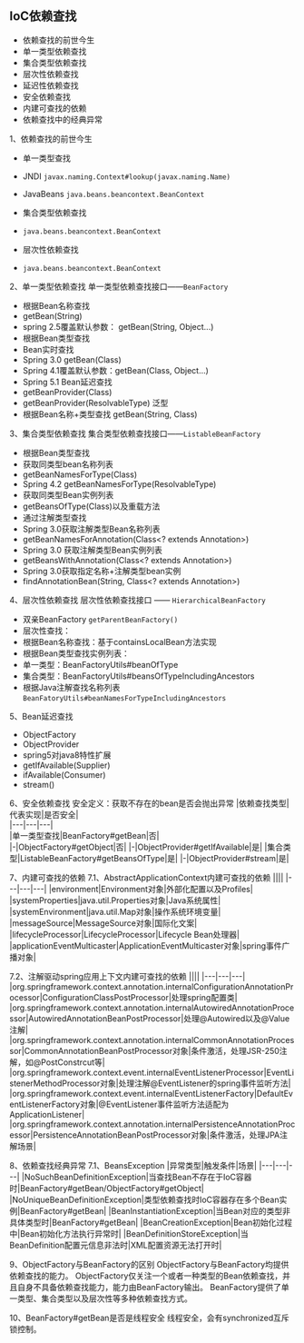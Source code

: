 ## IoC依赖查找
- 依赖查找的前世今生
- 单一类型依赖查找
- 集合类型依赖查找
- 层次性依赖查找
- 延迟性依赖查找
- 安全依赖查找
- 内建可查找的依赖
- 依赖查找中的经典异常

1、依赖查找的前世今生
- 单一类型查找
 - JNDI `javax.naming.Context#lookup(javax.naming.Name)`
 - JavaBeans `java.beans.beancontext.BeanContext`

- 集合类型依赖查找
 - `java.beans.beancontext.BeanContext`

- 层次性依赖查找
 - `java.beans.beancontext.BeanContext`

2、单一类型依赖查找
单一类型依赖查找接口——`BeanFactory`

- 根据Bean名称查找
 - getBean(String)
 - spring 2.5覆盖默认参数： getBean(String, Object...)
- 根据Bean类型查找
 - Bean实时查找
  - Spring 3.0 getBean(Class)
  - Spring 4.1覆盖默认参数：getBean(Class, Object...)
 - Spring 5.1 Bean延迟查找
  - getBeanProvider(Class)
  - getBeanProvider(ResolvableType) 泛型
- 根据Bean名称+类型查找 getBean(String, Class)


3、集合类型依赖查找
集合类型依赖查找接口——`ListableBeanFactory`
- 根据Bean类型查找
 - 获取同类型bean名称列表
  - getBeanNamesForType(Class) 
  - Spring 4.2 getBeanNamesForType(ResolvableType)
 - 获取同类型Bean实例列表
  - getBeansOfType(Class)以及重载方法
- 通过注解类型查找
 - Spring 3.0获取注解类型Bean名称列表
  - getBeanNamesForAnnotation(Class<? extends Annotation>)
 - Spring 3.0 获取注解类型Bean实例列表
  - getBeansWithAnnotation(Class<? extends Annotation>) 
 - Spring 3.0获取指定名称+注解类型bean实例
  - findAnnotationBean(String, Class<? extends Annotation>)

4、层次性依赖查找
层次性依赖查找接口 —— `HierarchicalBeanFactory`
- 双亲BeanFactory `getParentBeanFactory()`
- 层次性查找：
 - 根据Bean名称查找：基于containsLocalBean方法实现
 - 根据Bean类型查找实例列表：
  - 单一类型：BeanFactoryUtils#beanOfType
  - 集合类型：BeanFactoryUtils#beansOfTypeIncludingAncestors
 - 根据Java注解查找名称列表 `BeanFatoryUtils#beanNamesForTypeIncludingAncestors`

5、Bean延迟查找
- ObjectFactory
- ObjectProvider
 - spring5对java8特性扩展
  - getIfAvailable(Supplier)  
  - ifAvailable(Consumer)
  - stream()

6、安全依赖查找
安全定义：获取不存在的bean是否会抛出异常
|依赖查找类型|代表实现|是否安全|  
|---|---|---|  
|单一类型查找|BeanFactory#getBean|否|  
|-|ObjectFactory#getObject|否|
|-|ObjectProvider#getIfAvailable|是|
|集合类型|ListableBeanFactory#getBeansOfType|是|
|-|ObjectProvider#stream|是|

7、内建可查找的依赖
7.1、AbstractApplicationContext内建可查找的依赖
||||
|---|---|---|
|environment|Environment对象|外部化配置以及Profiles|
|systemProperties|java.util.Properties对象|Java系统属性|
|systemEnvironment|java.util.Map对象|操作系统环境变量|
|messageSource|MessageSource对象|国际化文案|
|lifecycleProcessor|LifecycleProcessor|Lifecycle Bean处理器|
|applicationEventMulticaster|ApplicationEventMulticaster对象|spring事件广播对象|

7.2、注解驱动spring应用上下文内建可查找的依赖
||||
|---|---|---|
|org.springframework.context.annotation.internalConfigurationAnnotationProcessor|ConfigurationClassPostProcessor|处理spring配置类|
|org.springframework.context.annotation.internalAutowiredAnnotationProcessor|AutowiredAnnotationBeanPostProcessor|处理@Autowired以及@Value注解|
|org.springframework.context.annotation.internalCommonAnnotationProcessor|CommonAnnotationBeanPostProcessor对象|条件激活，处理JSR-250注解，如@PostConstrcut等|
|org.springframework.context.event.internalEventListenerProcessor|EventListenerMethodProcessor对象|处理注解@EventListener的spring事件监听方法|
|org.springframework.context.event.internalEventListenerFactory|DefaultEventListenerFactory对象|@EventListener事件监听方法适配为ApplicationListener|
|org.springframework.context.annotation.internalPersistenceAnnotationProcessor|PersistenceAnnotationBeanPostProcessor对象|条件激活，处理JPA注解场景|

8、依赖查找经典异常
7.1、BeansException
|异常类型|触发条件|场景|
|---|---|---|
|NoSuchBeanDefinitionException|当查找Bean不存在于IoC容器时|BeanFactory#getBean/ObjectFactory#getObject|
|NoUniqueBeanDefinitionException|类型依赖查找时IoC容器存在多个Bean实例|BeanFactory#getBean|
|BeanInstantiationException|当Bean对应的类型非具体类型时|BeanFactory#getBean|
|BeanCreationException|Bean初始化过程中|Bean初始化方法执行异常时|
|BeanDefinitionStoreException|当BeanDefinition配置元信息非法时|XML配置资源无法打开时|


9、ObjectFactory与BeanFactory的区别
ObjectFactory与BeanFactory均提供依赖查找的能力。
ObjectFactory仅关注一个或者一种类型的Bean依赖查找，并且自身不具备依赖查找能力，能力由BeanFactory输出。
BeanFactory提供了单一类型、集合类型以及层次性等多种依赖查找方式。

10、BeanFactory#getBean是否是线程安全
线程安全，会有synchronized互斥锁控制。